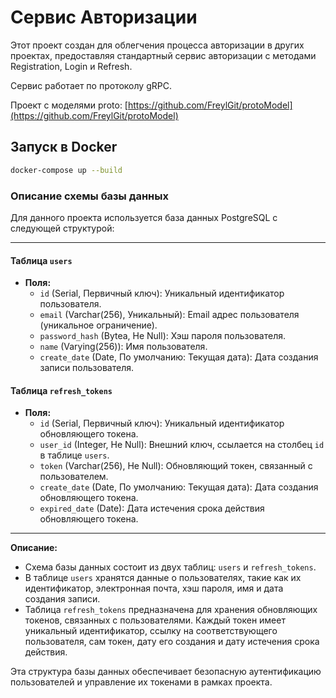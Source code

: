 # Сервис Авторизации

Этот проект создан для облегчения процесса авторизации в других проектах, предоставляя стандартный сервис авторизации с методами Registration, Login и Refresh.

Сервис работает по протоколу gRPC.

Проект с моделями proto: [https://github.com/FreylGit/protoModel](https://github.com/FreylGit/protoModel)

## Запуск в Docker

```bash
docker-compose up --build
```

### Описание схемы базы данных

Для данного проекта используется база данных PostgreSQL с следующей структурой:

---

#### **Таблица `users`**

- **Поля:**
  - `id` (Serial, Первичный ключ): Уникальный идентификатор пользователя.
  - `email` (Varchar(256), Уникальный): Email адрес пользователя (уникальное ограничение).
  - `password_hash` (Bytea, Не Null): Хэш пароля пользователя.
  - `name` (Varying(256)): Имя пользователя.
  - `create_date` (Date, По умолчанию: Текущая дата): Дата создания записи пользователя.

#### **Таблица `refresh_tokens`**

- **Поля:**
  - `id` (Serial, Первичный ключ): Уникальный идентификатор обновляющего токена.
  - `user_id` (Integer, Не Null): Внешний ключ, ссылается на столбец `id` в таблице `users`.
  - `token` (Varchar(256), Не Null): Обновляющий токен, связанный с пользователем.
  - `create_date` (Date, По умолчанию: Текущая дата): Дата создания обновляющего токена.
  - `expired_date` (Date): Дата истечения срока действия обновляющего токена.

---

**Описание:**
- Схема базы данных состоит из двух таблиц: `users` и `refresh_tokens`.
- В таблице `users` хранятся данные о пользователях, такие как их идентификатор, электронная почта, хэш пароля, имя и дата создания записи.
- Таблица `refresh_tokens` предназначена для хранения обновляющих токенов, связанных с пользователями. Каждый токен имеет уникальный идентификатор, ссылку на соответствующего пользователя, сам токен, дату его создания и дату истечения срока действия.

Эта структура базы данных обеспечивает безопасную аутентификацию пользователей и управление их токенами в рамках проекта.

